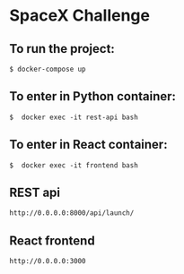# SpaceX Challenge

## To run the project:

```
$ docker-compose up
```

## To enter in Python container:

```
$  docker exec -it rest-api bash
```

## To enter in React container:

```
$  docker exec -it frontend bash
```

## REST api

```
http://0.0.0.0:8000/api/launch/
```

## React frontend

```
http://0.0.0.0:3000
```